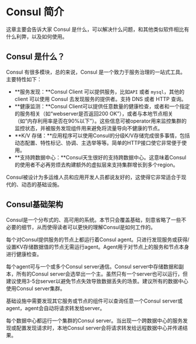 # Consul 简介

这章主要会告诉大家 Consul 是什么，可以解决什么问题，和其他类似软件相比有什么利弊，以及如何使用。

## Consul 是什么？

Consul 有很多模块，总的来说，Consul 是一个致力于服务治理的一站式工具。主要特性如下：

* **服务发现：**Consul Client 可以提供服务，比如`API` 或者 `mysql`，其他的 client 可以使用 Consul 去发现服务的提供者。支持 DNS 或者 HTTP 查询。
* **健康监测：**Consul Client可以提供任意数量的健康检查，或者和一个指定的服务相关（如“webserver是否返回200 OK”），或者与本地节点相关（如“内存利用率是否在90%以下”）。这些信息可被operator用来监控集群的监控状态，并被服务发现组件用来避免将流量导向不健康的节点。
* **K/V 存储：**应用程序可以使用Consul的分级K/V存储完成很多事情，包括动态配置、特性标记、协调、主选举等等。简单的HTTP接口使它非常便于使用。
* **支持跨数据中心：**Consul天生很好的支持跨数据中心。这意味着Consul的使用者不必再劳烦去构建额外的虚拟层来支持集群增长到多个region。

Consul被设计为多运维人员和应用开发人员都说友好的，这使得它非常适合于现代的、动态的基础设施。

## Consul基础架构

Consul是一个分布式的、高可用的系统。本节只会覆盖基础，刻意省略了一些不必要的细节，从而使得读者可以更快的理解Consul是如何工作的。

每个对Consul提供服务的节点上都运行着Consul agent。只进行发现服务或获得/设置KV存储数据值的节点无需运行agent。Agent用于对节点上的服务和节点本身进行健康检查。

每个agent可与一个或多个Consul server通信。Consul server中存储数据和副本，所有的Consul server会选举出一个主。虽然只有一个server也可以运行，但建议使用3-5台server以避免节点失效导致数据丢失的场景。建议所有的数据中心使用Consul server集群。

基础设施中需要发现其它服务或节点的组件可以查询任意一个Consul server或agent，agent会自动将请求转发给server。

每个数据中心都运行一个集群的Consul server。当出现一个跨数据中心的服务发现或配置发现请求时，本地Consul server会将请求转发给远程数据中心并传递结果。

